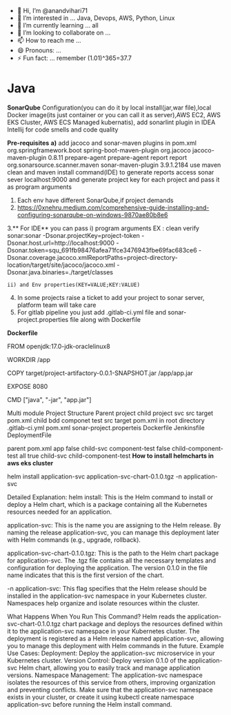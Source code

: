 - 👋 Hi, I’m @anandvihari71
- 👀 I’m interested in ... Java, Devops, AWS, Python, Linux
- 🌱 I’m currently learning ... all
- 💞️ I’m looking to collaborate on ...
- 📫 How to reach me ...
- 😄 Pronouns: ...
- ⚡ Fun fact: ... remember (1.01)^365=37.7

<!---
anandvihari71/anandvihari71 is a ✨ special ✨ repository because its `README.md` (this file) appears on your GitHub profile.
You can click the Preview link to take a look at your changes.
--->

Java
========
**SonarQube** Configuration(you can do it by local install(jar,war file),local Docker image(its just container or you can call it as server),AWS EC2, AWS EKS Cluster, AWS ECS Managed kubernatis), add sonarlint plugin in IDEA Intellij for code smells and code quality

**Pre-requisites**
**a)** add jacoco and sonar-maven plugins in pom.xml
<build>
		<plugins>
			<plugin>
				<groupId>org.springframework.boot</groupId>
				<artifactId>spring-boot-maven-plugin</artifactId>
			</plugin>
			<plugin>
				<groupId>org.jacoco</groupId>
				<artifactId>jacoco-maven-plugin</artifactId>
				<version>0.8.11</version>
				<executions>
					<execution>
						<id>prepare-agent</id>
						<goals>
							<goal>prepare-agent</goal>
						</goals>
					</execution>
					<execution>
						<id>report</id>
						<goals>
							<goal>report</goal>
						</goals>
					</execution>
				</executions>
			</plugin>
			<plugin>
				<groupId>org.sonarsource.scanner.maven</groupId>
				<artifactId>sonar-maven-plugin</artifactId>
				<version>3.9.1.2184</version>
			</plugin>
		</plugins>
	</build>
 use maven clean and maven install command(IDE) to generate reports
access sonar sever localhost:9000 and generate project key for each project and pass it as program arguments
1. Each env have different SonarQube,if project demands
2. https://0xnehru.medium.com/comprehensive-guide-installing-and-configuring-sonarqube-on-windows-9870ae80b8e6

3.** For IDE** you can pass 
    i) program arguments EX : 
    clean verify sonar:sonar -Dsonar.projectKey=project-token -Dsonar.host.url=http://localhost:9000 -        
    Dsonar.token=squ_691fb98476afea71fce3476943fbe69fac683ce6 -Dsonar.coverage.jacoco.xmlReportPaths=project-directory-location/target/site/jacoco/jacoco.xml -Dsonar.java.binaries=./target/classes

    ii) and Env properties(KEY=VALUE;KEY:VALUE)

4. In some projects raise a ticket to add your project to sonar server, platform team will take care
5. For gitlab pipeline you just add .gitlab-ci.yml file and sonar-project.properties file along with Dockerfile

**Dockerfile**

FROM openjdk:17.0-jdk-oraclelinux8

WORKDIR /app

COPY target/project-artifactory-0.0.1-SNAPSHOT.jar /app/app.jar

EXPOSE 8080

CMD ["java", "-jar", "app.jar"]


Multi module Project Structure
Parent project
 child project svc
	src
	target
	pom.xml
 child bdd componet test
	src
	target
	pom.xml
in root directory
.gitlab-ci.yml
pom.xml
sonar-project.properteis
Dockerfile
Jenkinsfile
DeploymentFile


parent pom.xml
<profiles>
    <profile>
      <id>app</id>
      <activation>
        <activeByDefault>false</activeByDefault>
      </activation>
      <modules>
        <module>child-svc</module>
      </modules>
    </profile>
    <profile>
      <id>component-test</id>
      <activation>
        <activeByDefault>false</activeByDefault>
      </activation>
      <modules>
        <module>child-component-test</module>
      </modules>
    </profile>
    <profile>
      <id>all</id>
      <activation>
        <activeByDefault>true</activeByDefault>
      </activation>
      <modules>
        <module>child-svc</module>
        <module>child-component-test</module>
      </modules>
    </profile>
  </profiles>
**How to install helmcharts in aws eks cluster**

helm install application-svc application-svc-chart-0.1.0.tgz -n application-svc

Detailed Explanation:
helm install: This is the Helm command to install or deploy a Helm chart, which is a package containing all the Kubernetes resources needed for an application.

application-svc: This is the name you are assigning to the Helm release. By naming the release application-svc, you can manage this deployment later with Helm commands (e.g., upgrade, rollback).

application-svc-chart-0.1.0.tgz: This is the path to the Helm chart package for application-svc. The .tgz file contains all the necessary templates and configuration for deploying the application. The version 0.1.0 in the file name indicates that this is the first version of the chart.

-n application-svc: This flag specifies that the Helm release should be installed in the application-svc namespace in your Kubernetes cluster. Namespaces help organize and isolate resources within the cluster.

What Happens When You Run This Command?
Helm reads the application-svc-chart-0.1.0.tgz chart package and deploys the resources defined within it to the application-svc namespace in your Kubernetes cluster.
The deployment is registered as a Helm release named application-svc, allowing you to manage this deployment with Helm commands in the future.
Example Use Cases:
Deployment: Deploy the application-svc microservice in your Kubernetes cluster.
Version Control: Deploy version 0.1.0 of the application-svc Helm chart, allowing you to easily track and manage application versions.
Namespace Management: The application-svc namespace isolates the resources of this service from others, improving organization and preventing conflicts.
Make sure that the application-svc namespace exists in your cluster, or create it using kubectl create namespace application-svc before running the Helm install command.
